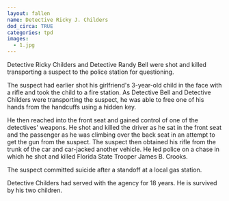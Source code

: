 ```yaml
---
layout: fallen
name: Detective Ricky J. Childers
dod_circa: TRUE
categories: tpd
images:
  - 1.jpg
---
```


Detective Ricky Childers and Detective Randy Bell were shot and killed transporting a suspect to the police station for questioning.

The suspect had earlier shot his girlfriend's 3-year-old child in the face with a rifle and took the child to a fire station. As Detective Bell and Detective Childers were transporting the suspect, he was able to free one of his hands from the handcuffs using a hidden key.

He then reached into the front seat and gained control of one of the detectives' weapons. He shot and killed the driver as he sat in the front seat and the passenger as he was climbing over the back seat in an attempt to get the gun from the suspect. The suspect then obtained his rifle from the trunk of the car and car-jacked another vehicle. He led police on a chase in which he shot and killed Florida State Trooper James B. Crooks.

The suspect committed suicide after a standoff at a local gas station.

Detective Childers had served with the agency for 18 years. He is survived by his two children.
